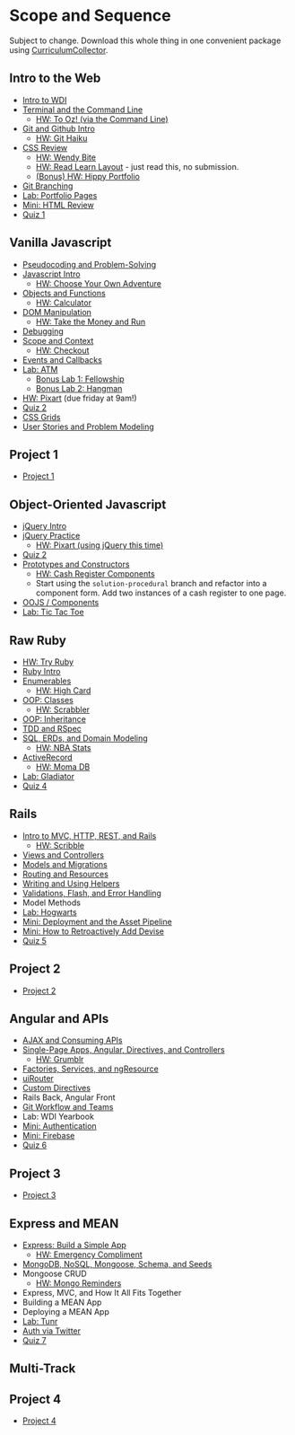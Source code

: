 # Scope and Sequence

Subject to change. Download this whole thing in one convenient package using [CurriculumCollector](https://github.com/ga-dc/curriculum-collector).

## Intro to the Web
  - [Intro to WDI](https://github.com/ga-wdi-lessons/wdi-intro)
  - [Terminal and the Command Line](https://github.com/ga-wdi-lessons/cli-intro)
    - [HW: To Oz! (via the Command Line)](https://github.com/ga-wdi-exercises/to_oz)
  - [Git and Github Intro](https://github.com/ga-wdi-lessons/git-intro)
    - [HW: Git Haiku](https://github.com/ga-wdi-exercises/haiku)
  - [CSS Review](https://github.com/ga-wdi-lessons/css-review)
    - [HW: Wendy Bite](https://github.com/ga-wdi-exercises/wendy_bite)
    - [HW: Read Learn Layout](http://learnlayout.com) - just read this, no submission.
    - [(Bonus) HW: Hippy Portfolio](https://github.com/ga-wdi-exercises/hippy-portfolio)
  - [Git Branching](https://github.com/ga-wdi-lessons/git-branching)
  - [Lab: Portfolio Pages](https://github.com/ga-wdi-exercises/portfolio_pages)
  - [Mini: HTML Review](https://github.com/ga-wdi-lessons/html-review)
  - [Quiz 1](https://ga-quiz.herokuapp.com)

## Vanilla Javascript
  - [Pseudocoding and Problem-Solving](https://github.com/ga-wdi-lessons/pseudocode)
  - [Javascript Intro](https://github.com/ga-wdi-lessons/js-intro/tree/wdi9)
    - [HW: Choose Your Own Adventure](https://github.com/ga-wdi-exercises/choose_your_own_adventure_js)
  - [Objects and Functions](https://github.com/ga-wdi-lessons/js-objects-functions/tree/wdi9)
    - [HW: Calculator](https://github.com/ga-wdi-exercises/js-calculator)
  - [DOM Manipulation](https://github.com/ga-wdi-lessons/js-dom/tree/wdi9)
    - [HW: Take the Money and Run](https://github.com/ga-wdi-exercises/ttmar)
  - [Debugging](https://github.com/ga-wdi-lessons/js-debugging)
  - [Scope and Context](https://github.com/ga-wdi-lessons/js-scope)
    - [HW: Checkout](https://github.com/ga-wdi-exercises/checkout)
  - [Events and Callbacks](https://github.com/ga-wdi-lessons/js-events-callbacks)
  - [Lab: ATM]( https://github.com/ga-wdi-exercises/atm_vanilla)
    - [Bonus Lab 1: Fellowship](https://github.com/ga-wdi-exercises/fellowship)
    - [Bonus Lab 2: Hangman](https://github.com/ga-wdi-exercises/hangman-lab)
  - [HW: Pixart](https://github.com/ga-wdi-exercises/pixart_js) (due friday at 9am!)
  - [Quiz 2](https://github.com/ga-wdi-quizzes/week-02)
  - [CSS Grids](https://github.com/ga-wdi-lessons/css-grids)
  - [User Stories and Problem Modeling](https://github.com/ga-wdi-lessons/user-stories-and-problem-modeling)

## Project 1
  - [Project 1](https://github.com/ga-wdi-exercises/project1)

## Object-Oriented Javascript
  - [jQuery Intro](https://github.com/ga-wdi-lessons/js-jquery)
  - [jQuery Practice](https://github.com/ga-wdi-lessons/jquery-practice)
    - [HW: Pixart (using jQuery this time)](https://github.com/ga-wdi-exercises/pixart_js)
  - [Quiz 2](https://ga-quiz.herokuapp.com)
  - [Prototypes and Constructors](https://github.com/ga-wdi-lessons/js-prototypes-constructors)
    - [HW: Cash Register Components](https://github.com/ga-wdi-exercises/cash-register)
    - Start using the `solution-procedural` branch and refactor into a component form. Add two instances of a cash register to one page.
  - [OOJS / Components](https://github.com/ga-wdi-lessons/js-components)
  - [Lab: Tic Tac Toe](https://github.com/ga-wdi-exercises/tic_tac_toe)
  
## Raw Ruby
  - [HW: Try Ruby](https://github.com/ga-wdi-exercises/try-ruby)
  - [Ruby Intro](https://github.com/ga-wdi-lessons/ruby-intro)
  - [Enumerables](https://github.com/ga-wdi-lessons/ruby-enumerables)
    - [HW: High Card](https://github.com/ga-wdi-exercises/high_card)
  - [OOP: Classes](https://github.com/ga-wdi-lessons/ruby-oop)
    - [HW: Scrabbler](https://github.com/ga-wdi-exercises/scrabbler)
  - [OOP: Inheritance](https://github.com/ga-wdi-lessons/ruby-oop-inheritance)
  - [TDD and RSpec](https://github.com/ga-wdi-lessons/rspec)
  - [SQL, ERDs, and Domain Modeling](https://github.com/ga-wdi-lessons/sql-erd)
    - [HW: NBA Stats](https://github.com/ga-wdi-exercises/nba_stats)
  - [ActiveRecord](https://github.com/ga-wdi-lessons/activerecord-intro)
    - [HW: Moma DB](https://github.com/ga-wdi-exercises/moma_db)
  - [Lab: Gladiator](https://github.com/ga-wdi-exercises/gladiator)
  - [Quiz 4](https://github.com/ga-wdi-quizzes/week-05)

## Rails
  - [Intro to MVC, HTTP, REST, and Rails](https://github.com/ga-wdi-lessons/mvc-intro-rails)
    - [HW: Scribble](https://github.com/ga-wdi-exercises/scribble)
  - [Views and Controllers](https://github.com/ga-wdi-lessons/rails-views)
  - [Models and Migrations](https://github.com/ga-wdi-lessons/rails-activerecord)
  - [Routing and Resources](https://github.com/ga-wdi-lessons/rails-routing)
  - [Writing and Using Helpers](https://github.com/ga-wdi-lessons/rails-helpers)
  - [Validations, Flash, and Error Handling](https://github.com/ga-wdi-lessons/rails-errors)
  - Model Methods
  - [Lab: Hogwarts](https://github.com/ga-wdi-exercises/hogwarts_rails)
  - [Mini: Deployment and the Asset Pipeline](https://github.com/ga-wdi-lessons/rails-deployment)
  - [Mini: How to Retroactively Add Devise](https://github.com/ga-wdi-lessons/rails-auth)
  - [Quiz 5](https://github.com/ga-wdi-quizzes/week-06)

## Project 2
  - [Project 2](https://github.com/ga-wdi-exercises/project2)

## Angular and APIs
  - [AJAX and Consuming APIs](https://github.com/ga-wdi-lessons/api-intro)
  - [Single-Page Apps, Angular, Directives, and Controllers](https://github.com/ga-wdi-lessons/angular-intro)
    - [HW: Grumblr](https://github.com/ga-wdi-exercises/grumblr)
  - [Factories, Services, and ngResource](https://github.com/ga-wdi-lessons/angular-resources)
  - [uiRouter](https://github.com/ga-wdi-lessons/angular-routing)
  - [Custom Directives](https://github.com/ga-wdi-lessons/angular-directives)
  - Rails Back, Angular Front
  - [Git Workflow and Teams](https://github.com/ga-wdi-lessons/git-teams)
  - Lab: WDI Yearbook
  - [Mini: Authentication](https://github.com/ga-wdi-lessons/angular-auth)
  - [Mini: Firebase](https://github.com/ga-wdi-lessons/angular-firebase)
  - [Quiz 6](https://github.com/ga-wdi-quizzes/week-08)

## Project 3
  - [Project 3](https://github.com/ga-wdi-exercises/project3)

## Express and MEAN
  - [Express: Build a Simple App](https://github.com/ga-wdi-lessons/express-intro)
    - [HW: Emergency Compliment](https://github.com/ga-wdi-exercises/compliment-express)
  - [MongoDB, NoSQL, Mongoose, Schema, and Seeds](https://github.com/ga-wdi-lessons/mongo-intro)
  - Mongoose CRUD
    - [HW: Mongo Reminders](https://github.com/ga-wdi-exercises/reminders_mongo)
  - Express, MVC, and How It All Fits Together
  - Building a MEAN App
  - Deploying a MEAN App
  - [Lab: Tunr](https://github.com/ga-wdi-exercises/tunr_rails)
  - [Auth via Twitter](https://github.com/ga-wdi-lessons/express-oauth)
  - [Quiz 7](https://github.com/ga-wdi-quizzes/week-10)

## Multi-Track

## Project 4
  - [Project 4](https://github.com/ga-wdi-exercises/project4)

